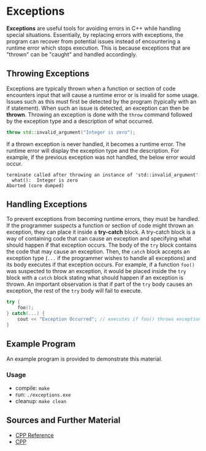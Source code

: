 # Exceptions

**Exceptions** are useful tools for avoiding errors in C++ while handling special situations. Essentially, by replacing errors with exceptions, the program can recover from potential issues instead of encountering a runtime error which stops execution. This is because exceptions that are "thrown" can be "caught" and handled accordingly.

## Throwing Exceptions

Exceptions are typically thrown when a function or section of code encounters input that will cause a runtime error or is invalid for some usage. Issues such as this must first be detected by the program (typically with an if statement). When such an issue is detected, an exception can then be **thrown**. Throwing an exception is done with the `throw` command followed by the exception type and a description of what occurred.

```C++
throw std::invalid_argument("Integer is zero");
```

If a thrown exception is never handled, it becomes a runtime error. The runtime error will display the exception type and the description. For example, if the previous exception was not handled, the below error would occur.

```
terminate called after throwing an instance of 'std::invalid_argument'
  what():  Integer is zero
Aborted (core dumped)
```

## Handling Exceptions

To prevent exceptions from becoming runtime errors, they must be handled. If the programmer suspects a function or section of code might thrown an exception, they can place it inside a **try-catch** block. A try-catch block is a way of containing code that can cause an exception and specifying what should happen if that exception occurs. The body of the `try` block contains the code that may cause an exception. Then, the `catch` block accepts an exception type (`...` if the programmer wishes to handle all exceptions) and its body executes if that exception occurs. For example, if a function `foo()` was suspected to throw an exception, it would be placed inside the `try` block with a `catch` block stating what should happen if an exception is thrown. An important observation is that if part of the `try` body causes an exception, the rest of the `try` body will fail to execute.

```C++
try {
    foo();
} catch(...) {
    cout << "Exception Occurred"; // executes if foo() throws exception
}
```

## Example Program

An example program is provided to demonstrate this material.

### Usage
- compile: `make`
- run: `./exceptions.exe`
- cleanup: `make clean`

## Sources and Further Material

- [CPP Reference](https://en.cppreference.com/)
- [CPP](https://www.cplusplus.com/doc/)
